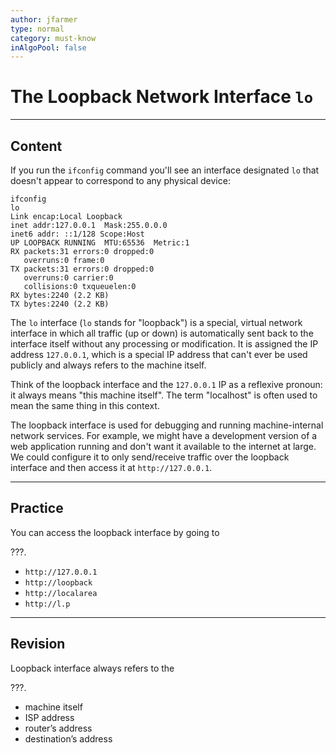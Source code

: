 ```yaml
---
author: jfarmer
type: normal
category: must-know
inAlgoPool: false
---
```


# The Loopback Network Interface `lo`


---

## Content

If you run the `ifconfig` command you'll see an interface designated `lo` that doesn't appear to correspond to any physical device:

```plain-text
ifconfig
lo        
Link encap:Local Loopback  
inet addr:127.0.0.1  Mask:255.0.0.0
inet6 addr: ::1/128 Scope:Host
UP LOOPBACK RUNNING  MTU:65536  Metric:1
RX packets:31 errors:0 dropped:0
   overruns:0 frame:0
TX packets:31 errors:0 dropped:0
   overruns:0 carrier:0
   collisions:0 txqueuelen:0
RX bytes:2240 (2.2 KB)
TX bytes:2240 (2.2 KB)
```

The `lo` interface (`lo` stands for "loopback") is a special, virtual network interface in which all traffic (up or down) is automatically sent back to the interface itself without any processing or modification.  It is assigned the IP address `127.0.0.1`, which is a special IP address that can't ever be used publicly and always refers to the machine itself.

Think of the loopback interface and the `127.0.0.1` IP as a reflexive pronoun: it always means "this machine itself".  The term "localhost" is often used to mean the same thing in this context.

The loopback interface is used for debugging and running machine-internal network services.  For example, we might have a development version of a web application running and don't want it available to the internet at large.  We could configure it to only send/receive traffic over the loopback interface and then access it at `http://127.0.0.1`.


---

## Practice

You can access the loopback interface by going to 

???.

- `http://127.0.0.1`
- `http://loopback`
- `http://localarea`
- `http://l.p`


---

## Revision

Loopback interface always refers to the 

???.

- machine itself
- ISP address
- router’s address
- destination’s address

